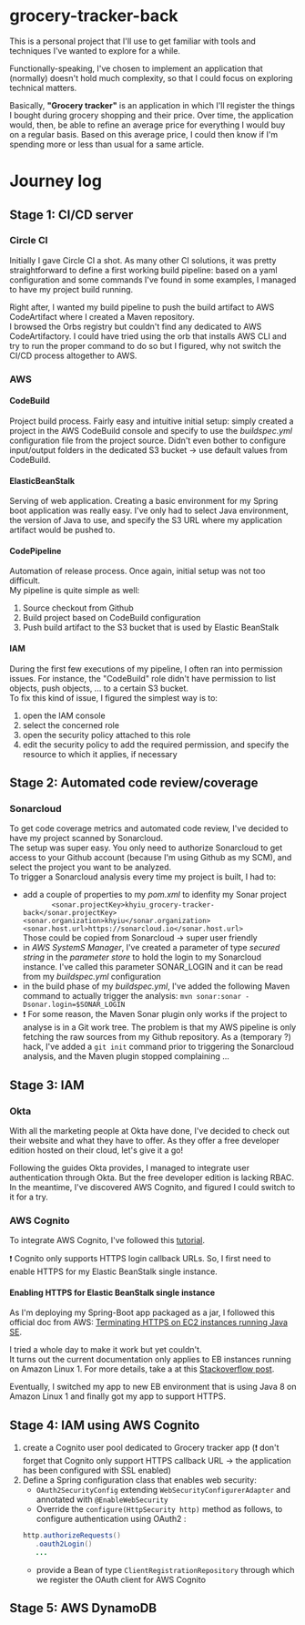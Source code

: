 # grocery-tracker-back
This is a personal project that I'll use to get familiar with tools and techniques I've wanted to explore for a while.  

Functionally-speaking, I've chosen to implement an application that (normally) doesn't hold much complexity, so that I 
could focus on exploring technical matters.  

Basically, **"Grocery tracker"** is an application in which I'll register the things I bought during grocery shopping 
and their price. Over time, the application would, then, be able to refine an average price for everything I would buy 
on a regular basis. Based on this average price, I could then know if I'm spending more or less than usual for a same 
article. 

# Journey log
## Stage 1: CI/CD server
### Circle CI
Initially I gave Circle CI a shot. As many other CI solutions, it was pretty straightforward to define a first working 
build pipeline: based on a yaml configuration and some commands I've found in some examples, I managed to have my project
build running. 

Right after, I wanted my build pipeline to push the build artifact to AWS CodeArtifact where I created a Maven repository.   
I browsed the Orbs registry but couldn't find any dedicated to AWS CodeArtifactory. I could have tried using the orb
that installs AWS CLI and try to run the proper command to do so but I figured, why not switch the CI/CD process 
altogether to AWS.

### AWS
#### CodeBuild

Project build process. Fairly easy and intuitive initial setup: simply created a project in the AWS CodeBuild console 
and specify to use the _buildspec.yml_ configuration file from the project source.
Didn't even bother to configure input/output folders in the dedicated S3 bucket -> use default values from CodeBuild.

#### ElasticBeanStalk
Serving of web application. Creating a basic environment for my Spring boot application was really easy. I've only had 
to select Java environment, the version of Java to use, and specify the S3 URL where my application artifact would be 
pushed to.

#### CodePipeline
Automation of release process. Once again, initial setup was not too difficult.  
My pipeline is quite simple as well: 

1. Source checkout from Github
1. Build project based on CodeBuild configuration
1. Push build artifact to the S3 bucket that is used by Elastic BeanStalk

#### IAM
During the first few executions of my pipeline, I often ran into permission issues. For instance, the "CodeBuild" role 
didn't have permission to list objects, push objects, ... to a certain S3 bucket.  
To fix this kind of issue, I figured the simplest way is to:
1. open the IAM console
1. select the concerned role
1. open the security policy attached to this role
1. edit the security policy to add the required permission, and specify the resource to which it applies, if necessary

## Stage 2: Automated code review/coverage
### Sonarcloud
To get code coverage metrics and automated code review, I've decided to have my project scanned by Sonarcloud.  
The setup was super easy. You only need to authorize Sonarcloud to get access to your Github account (because I'm using 
Github as my SCM), and select the project you want to be analyzed.  
To trigger a Sonarcloud analysis every time my project is built, I had to:
* add a couple of properties to my _pom.xml_ to idenfity my Sonar project  
`		<sonar.projectKey>khyiu_grocery-tracker-back</sonar.projectKey>
 		<sonar.organization>khyiu</sonar.organization>
 		<sonar.host.url>https://sonarcloud.io</sonar.host.url>`  
 		Those could be copied from Sonarcloud -> super user friendly
* in _AWS SystemS Manager_, I've created a parameter of type _secured string_ in the _parameter store_ to hold the login 
to my Sonarcloud instance. I've called this parameter SONAR_LOGIN and it can be read from my _buildspec.yml_ 
configuration
* in the build phase of my _buildspec.yml_, I've added the following Maven command to actually trigger the analysis:
`mvn sonar:sonar -Dsonar.login=$SONAR_LOGIN`	
* :exclamation: For some reason, the Maven Sonar plugin only works if the project to analyse is in a Git work tree. 
The problem is that my AWS pipeline is only fetching the raw sources from my Github repository. As a (temporary ?) hack, 
I've added a `git init` command prior to triggering the Sonarcloud analysis, and the Maven plugin stopped complaining ...

## Stage 3: IAM
### Okta
With all the marketing people at Okta have done, I've decided to check out their website and what they have to offer.
As they offer a free developer edition hosted on their cloud, let's give it a go!

Following the guides Okta provides, I managed to integrate user authentication through Okta. 
But the free developer edition is lacking RBAC. In the meantime, I've discovered AWS Cognito, and figured I could switch
to it for a try.
 
### AWS Cognito
To integrate AWS Cognito, I've followed this [tutorial](https://kevcodez.de/posts/2020-03-26-getting-started-aws-cognito).

:exclamation: Cognito only supports HTTPS login callback URLs. So, I first need to enable HTTPS for my Elastic BeanStalk 
single instance.

#### Enabling HTTPS for Elastic BeanStalk single instance
As I'm deploying my Spring-Boot app packaged as a jar, I followed this official doc from AWS: 
[Terminating HTTPS on EC2 instances running Java SE](https://docs.aws.amazon.com/elasticbeanstalk/latest/dg/https-singleinstance-java.html).

I tried a whole day to make it work but yet couldn't.  
It turns out the current documentation only applies to EB instances running on Amazon Linux 1. For more details, take a 
at this [Stackoverflow post](https://stackoverflow.com/questions/62986216/aws-elastic-beanstalk-single-instance-how-to-enable-https-for-a-spring-boot).

Eventually, I switched my app to new EB environment that is using Java 8 on Amazon Linux 1 and finally got my app to 
support HTTPS.

## Stage 4: IAM using AWS Cognito
1. create a Cognito user pool dedicated to Grocery tracker app (:exclamation: don't forget that Cognito only support HTTPS 
callback URL -> the application has been configured with SSL enabled)
1. Define a Spring configuration class that enables web security:
    - `OAuth2SecurityConfig` extending `WebSecurityConfigurerAdapter` and annotated with `@EnableWebSecurity`
    - Override the `configure(HttpSecurity http)` method as follows, to configure authentication using OAuth2 : 
    ```java
    http.authorizeRequests()
       .oauth2Login()   
       ...
    ````
   - provide a Bean of type `ClientRegistrationRepository` through which we register the OAuth client for AWS Cognito
   
## Stage 5: AWS DynamoDB
 
